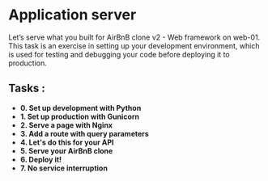 # Application server

Let’s serve what you built for AirBnB clone v2 - Web framework on web-01. This task is an exercise in setting up your development environment, which is used for testing and debugging your code before deploying it to production.

## Tasks :

* **0. Set up development with Python**
* **1. Set up production with Gunicorn**
* **2. Serve a page with Nginx**
* **3. Add a route with query parameters**
* **4. Let's do this for your API**
* **5. Serve your AirBnB clone**
* **6. Deploy it!**
* **7. No service interruption**


